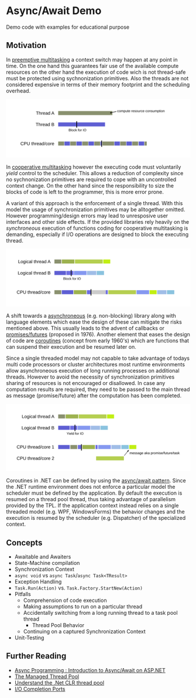 # Async/Await Demo

Demo code with examples for educational purpose

## Motivation

In [preemptive multitasking](https://en.wikipedia.org/wiki/Preemption_(computing)#Preemptive_multitasking)
a context switch may happen at any point in time.
On the one hand this guarantees fair use of the available compute resources
on the other hand the execution of code wich is not thread-safe must be protected using
sychnonization primitives.
Also the threads are not considered expensive in terms of their memory footprint and
the scheduling overhead.

![preemptive](./preemptive.svg)

In [cooperative multitasking](https://en.wikipedia.org/wiki/Cooperative_multitasking)
however the executing code must voluntarily _yield_ control to the scheduler.
This allows a reduction of complexity since no sychnonization primitives
are required to cope with an uncontrolled context change.
On the other hand since the responsibility to size the blocks of code
is left to the programmer, this is more error prone.

A variant of this approach is the enforcement of a single thread.
With this model the usage of synchronization primitives may be alltogether omitted.
However programming/design errors may lead to unresposive user interfaces
and other side effects.
If the provided libraries rely heavily on the _synchroneous_ execution of functions
coding for cooperative multitasking is demanding, especially if I/O operations
are designed to block the executing thread.

![cooperative, synchroneous](./cooperative_synchroneous.svg)

A shift towards a [asynchroneous](https://en.wikipedia.org/wiki/Asynchrony_(computer_programming))
(e.g. non-blocking) library along with language elements which
ease the design of these can mitigate the risks mentioned above.
This usually leads to the advent of callbacks or [promises/futures](https://en.wikipedia.org/wiki/Futures_and_promises)
(proposed in 1976).
Another element that eases the design of code are [coroutines](https://en.wikipedia.org/wiki/Coroutine)
(concept from early 1960's)
which are functions that can suspend their execution and be resumed later on.

Since a single threaded model may not capable to take advantage of todays multi code processors
or cluster architectures most runtime environments allow asynchroneous execution of long running
processes on additional threads.
However to avoid the necessity of synchronization primitives sharing of resources is
not encouraged or disallowed.
In case any computation results are required, they need to be passed to the main thread
as message (promise/future) after the computation has been completed.

![cooperative, asynchroneous](./cooperative_asynchroneous.svg)

Coroutines in .NET can be defined by using the [async/await pattern](https://en.wikipedia.org/wiki/Async/await).
Since the .NET runtime environment does not enforce a particular model
the scheduler must be defined by the application.
By default the execution is resumed on a thread pool thread, thus taking
advantage of parallelism provided by the TPL.
If the application context instead relies on a single threaded model (e.g. WPF, WindowsForms)
the behavior changes and the execution is resumed by the scheduler (e.g. Dispatcher)
of the specialized context.

## Concepts

- Awaitable and Awaiters
- State-Machine compilation
- Synchronization Context
- `async void` vs `async Task`/`async Task<TResult>`
- Exception Handling
- `Task.Run(Action)` vs. `Task.Factory.StartNew(Action)`
- Pitfalls
  - Comprehension of code execution
  - Making assumptions to run on a particular thread
  - Accidentally switching from a long running thread to a
    task pool thread
    - Thread Pool Behavior
  - Continuing on a captured Synchronization Context
- Unit-Testing

## Further Reading

- [Async Programming : Introduction to Async/Await on ASP.NET](https://msdn.microsoft.com/en-us/magazine/dn802603.aspx)
- [The Managed Thread Pool](https://docs.microsoft.com/en-us/dotnet/standard/threading/the-managed-thread-pool)
- [Understand the .Net CLR thread pool](https://www.infoworld.com/article/3201030/application-development/understand-the-net-clr-thread-pool.html)
- [I/O Completion Ports](https://msdn.microsoft.com/en-us/library/windows/desktop/aa365198.aspx)
